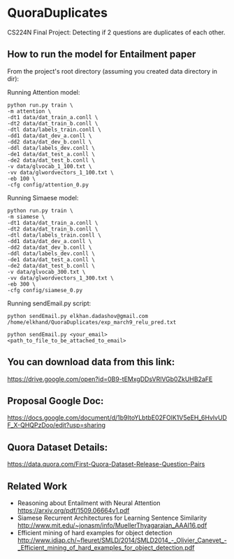 # QuoraDuplicates
CS224N Final Project: Detecting if 2 questions are duplicates of each other.

## How to run the model for Entailment paper

From the project's root directory (assuming you created data directory in <project-root> dir):

Running Attention model:

```
python run.py train \
-m attention \
-dt1 data/dat_train_a.conll \
-dt2 data/dat_train_b.conll \
-dtl data/labels_train.conll \
-dd1 data/dat_dev_a.conll \
-dd2 data/dat_dev_b.conll \
-ddl data/labels_dev.conll \
-de1 data/dat_test_a.conll \
-de2 data/dat_test_b.conll \
-v data/glvocab_1_100.txt \
-vv data/glwordvectors_1_100.txt \
-eb 100 \
-cfg config/attention_0.py
```

Running Simaese model:

```
python run.py train \
-m siamese \
-dt1 data/dat_train_a.conll \
-dt2 data/dat_train_b.conll \
-dtl data/labels_train.conll \
-dd1 data/dat_dev_a.conll \
-dd2 data/dat_dev_b.conll \
-ddl data/labels_dev.conll \
-de1 data/dat_test_a.conll \
-de2 data/dat_test_b.conll \
-v data/glvocab_300.txt \
-vv data/glwordvectors_1_300.txt \
-eb 300 \
-cfg config/siamese_0.py
```

Running sendEmail.py script:

```
python sendEmail.py elkhan.dadashov@gmail.com /home/elkhand/QuoraDuplicates/exp_march9_relu_pred.txt

python sendEmail.py <your_email> <path_to_file_to_be_attached_to_email>
```


## You can download data from this link:

https://drive.google.com/open?id=0B9-tEMxgDDsVRlVGb0ZkUHB2aFE 


## Proposal Google Doc:

https://docs.google.com/document/d/1b9ItoYLbtbE02FOlK1V5eEH_6HvlvUDF_X-QHQPzDoo/edit?usp=sharing 

## Quora Dataset Details:

https://data.quora.com/First-Quora-Dataset-Release-Question-Pairs

## Related Work

- Reasoning about Entailment with Neural Attention https://arxiv.org/pdf/1509.06664v1.pdf
- Siamese Recurrent Architectures for Learning Sentence Similarity http://www.mit.edu/~jonasm/info/MuellerThyagarajan_AAAI16.pdf 
- Efficient mining of hard examples for object detection http://www.idiap.ch/~fleuret/SMLD/2014/SMLD2014_-_Olivier_Canevet_-_Efficient_mining_of_hard_examples_for_object_detection.pdf 
